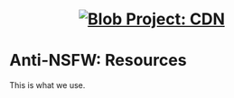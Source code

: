 <h1 align="center">
    <a href="https://antinsfw.blob-project.com"><img src="https://files.blob-project.com/cluster/maxima/antinsfw-highlight/policy.webp" alt="Blob Project: CDN"></a>
</h1>

# Anti-NSFW: Resources
This is what we use.
